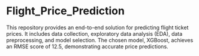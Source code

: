 # Flight_Price_Prediction
This repository provides an end-to-end solution for predicting flight ticket prices. It includes data collection, exploratory data analysis (EDA), data preprocessing, and model selection. The chosen model, XGBoost, achieves an RMSE score of 12.5, demonstrating accurate price predictions.
